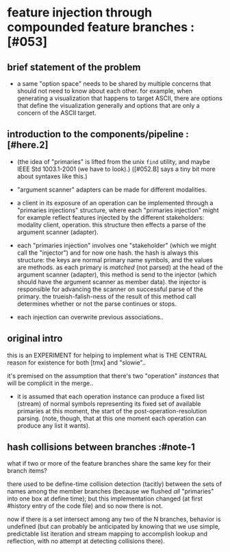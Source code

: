 # feature injection through compounded feature branches :[#053]


## brief statement of the problem

  - a same "option space" needs to be shared by multiple concerns
    that should not need to know about each other. for example, when
    generating a visualization that happens to target ASCII, there are
    options that define the visualization generally and options that are
    only a concern of the ASCII target.




## introduction to the components/pipeline  :[#here.2]

  - (the idea of "primaries" is lifted from the unix `find` utility,
    and maybe IEEE Std 1003.1-2001 (we have to look).)
    ([#052.B] says a tiny bit more about syntaxes like this.)

  - "argument scanner" adapters can be made for different modalities.

  - a client in its exposure of an operation can be implemented through
    a "primaries injections" structure, where each "primaries injection"
    might for example reflect features injected by the different
    stakeholders: modality client, operation. this structure then
    effects a parse of the argument scanner (adapter).

  - each "primaries injection" involves one "stakeholder" (which we might
    call the "injector") and for now one hash. the hash is always this
    structure: the keys are normal primary name symbols, and the values are
    methods. as each primary is *matched* (not parsed) at the head of the
    argument scanner (adapter), this method is send to the injector
    (which should have the argument scanner as member data). the injector
    is responsible for advancing the scanner on successful parse of the
    primary. the trueish-falish-ness of the result of this method call
    determines whether or not the parse continues or stops.

  - each injection can overwrite previous associations..





## original intro

this is an EXPERIMENT for helping to implement what is THE CENTRAL reason
for existence for both [tmx] and "slowie"..

it's premised on the assumption that there's two "operation" *instances*
that will be complicit in the merge..

  - it is assumed that each operation instance can produce a fixed list
    (stream) of normal symbols representing its fixed set of available
    primaries at this moment, the start of the post-operation-resolution
    parsing. (note, though, that at this one moment each operation can
    produce any list it wants).




## hash collisions between branches :#note-1

what if two or more of the feature branches share the same key for
their branch items?

there used to be define-time collision detection (tacitly) between
the sets of names among the member branches (because we flushed *all*
"primaries" into one box at define time); but this implementation
changed (at first #history entry of the code file) and so now there
is not.

now if there is a set intersect among any two of the N branches,
behavior is undefined (but can probably be anticipated by knowing
that we use simple, predictable list iteration and stream mapping
to accomplish lookup and reflection, with no attempt at detecting
collisions there).
